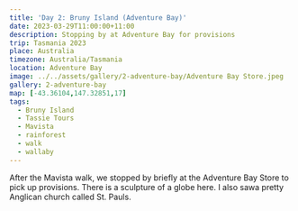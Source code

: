 ```yaml
---
title: 'Day 2: Bruny Island (Adventure Bay)'
date: 2023-03-29T11:00:00+11:00
description: Stopping by at Adventure Bay for provisions
trip: Tasmania 2023
place: Australia
timezone: Australia/Tasmania
location: Adventure Bay
image: ../../assets/gallery/2-adventure-bay/Adventure Bay Store.jpeg
gallery: 2-adventure-bay
map: [-43.36104,147.32851,17]
tags:
  - Bruny Island
  - Tassie Tours
  - Mavista
  - rainforest
  - walk
  - wallaby
---
```

After the Mavista walk, we stopped by briefly at the Adventure Bay Store to pick up provisions. There is a sculpture of a globe here. I also sawa pretty Anglican church called St. Pauls.
